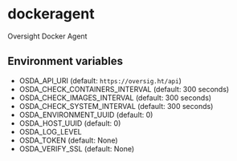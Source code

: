 # dockeragent

Oversight Docker Agent

## Environment variables

* OSDA_API_URI (default: `https://oversig.ht/api`)
* OSDA_CHECK_CONTAINERS_INTERVAL (default: 300 seconds)
* OSDA_CHECK_IMAGES_INTERVAL (default: 300 seconds)
* OSDA_CHECK_SYSTEM_INTERVAL (default: 300 seconds)
* OSDA_ENVIRONMENT_UUID (default: 0)
* OSDA_HOST_UUID (default: 0)
* OSDA_LOG_LEVEL
* OSDA_TOKEN (default: None)
* OSDA_VERIFY_SSL (default: None)
